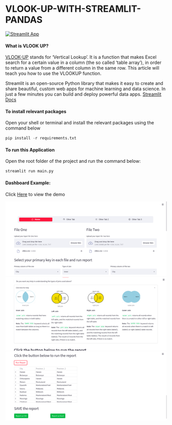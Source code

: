 # VLOOK-UP-WITH-STREAMLIT-PANDAS

[![Streamlit App](https://static.streamlit.io/badges/streamlit_badge_black_white.svg)](https://share.streamlit.io/ronald55/scrapping-news-data/main/main.py)

#### What is VLOOK UP?
[VLOOK-UP](https://share.streamlit.io/ronald55/vlook-up-with-streamlit-and-pandas/main/main.py) stands for ‘Vertical Lookup’. It is a function that makes Excel search for a certain value in a column (the so called ‘table array’), in order to return a value from a different column in the same row. This article will teach you how to use the VLOOKUP function.

Streamlit is an open-source 
Python library that makes it easy to create and share beautiful,
custom web apps for machine learning and data science. In just a few minutes you can build and deploy powerful data apps.
[Streamlit Docs](https://docs.streamlit.io/library/get-started)

#### To install relevant packages
Open your shell or terminal and install the relevant packages using the command below

```python
pip install -r requirements.txt
```

#### To run this Application
Open the root folder of the project and run the command below:
```python
streamlit run main.py
```

#### Dashboard Example: 
Click [Here](https://share.streamlit.io/ronald55/vlook-up-with-streamlit-and-pandas/main/main.py) to view the demo
<p float="left">
  <img src="./components/img/image_1.png" width="600" />
    <img src="./components/img/image_2.png" width="600" />
<img src="./components/img/image_3.png" width="600" />
</p>
